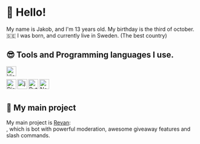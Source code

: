 # 👋 Hello!

My name is Jakob, and I'm 13 years old. My birthday is the third of october.
🇸🇪 I was born, and currently live in Sweden. (The best country)

## 😎 Tools and Programming languages I use.

<div>
<img align="left" alt="Visual Studio Code Insider" width="26px" src="https://upload.wikimedia.org/wikipedia/commons/thumb/4/4b/Visual_Studio_Code_Insiders_1.36_icon.svg/1200px-Visual_Studio_Code_Insiders_1.36_icon.svg.png" /><br />
<br />
<img align="left" alt="Discord.js" width="26px" src="https://i.imgur.com/SI1DZf3.png" />
<img align="left" alt="js" width="26px" src="https://i.imgur.com/3u1wzwE.png"/> 
<img align="left" alt="Python" width="26px" src="https://i.imgur.com/ml09ccU.png"/>
<img align="left" alt="Node.js" width="26px" src="https://i.imgur.com/tYLFZBh.png"/> <br><br>
</div>

## 🎈 My main project
My main project is [Revan](http://dsc.gg/revan):<br />, which is bot with powerful moderation, awesome giveaway features and slash commands.
